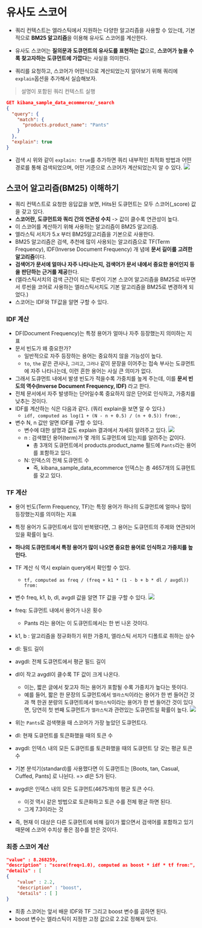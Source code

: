 # 유사도 스코어

- 쿼리 컨텍스트는 엘라스틱에서 지원하는 다양한 알고리즘을 사용할 수 있는데, 기본적으로 **BM25 알고리즘**을 이용해 유사도 스코어를 계산한다.

- 유사도 스코어는 **질의문과 도큐먼트의 유사도를 표현하는 값**으로, **스코어가 높을 수록 찾고자하는 도큐먼트에 가깝다**는 사실을 의미한다.

- 쿼리를 요청하고, 스코어가 어떤식으로 계산되었는지 알아보기 위해 쿼리에 `explain`옵션을 추가해서 실습해보자.

> 설명이 포함된 쿼리 컨텍스트 실행

```json
GET kibana_sample_data_ecommerce/_search
{
  "query": {
    "match": {
      "products.product_name": "Pants"
    }
  },
  "explain": true
}
```
- 검색 시 위와 같이 `explain: true`를 추가하면 쿼리 내부적인 최적화 방법과 어떤 경로를 통해 검색되었으며, 어떤 기준으로 스코어가 계산되었는지 알 수 있다.
![](/images/2022-04-04-02-18-19.png)

## 스코어 알고리즘(BM25) 이해하기

- 쿼리 컨텍스트로 요청한 응답값을 보면, Hits된 도큐먼트는 모두 스코어(_score) 값을 갖고 있다.
- **스코어란, 도큐먼트와 쿼리 간의 연관성 수치** -> 값이 클수록 연관성이 높다.
- 이 스코어를 계산하기 위해 사용하는 알고리즘이 BM25 알고리즘.
- 엘라스틱 서치가 5.x 부터 BM25알고리즘을 기본으로 사용한다.
- BM25 알고리즘은 검색, 추천에 많이 사용되는 알고리즘으로 TF(Term Frequency), IDF(Inverse Document Frequency) 개 념에 **문서 길이를 고려한 알고리즘**이다.
- **검색어가 문서에 얼마나 자주 나타나는지, 검색어가 문서 내에서 중요한 용어인지 등을 판단하는 근거를 제공**한다.
- (엘라스틱서치의 검색 근간이 되는 루씬이 기본 스코어 알고리즘을 BM25로 바꾸면서 루씬을 코어로 사용하는 엘라스틱서치도 기본 알고리즘을 BM25로 변경하게 되었다.)
- 스코어는 IDF와 TF값을 알면 구할 수 있다.

### IDF 계산

- DF(Document Frequency)는 특정 용어가 얼마나 자주 등장했는지 의미하는 지표
- 문서 빈도가 왜 중요한가?
  - 일반적으로 자주 등장하는 용어는 중요하지 않을 가능성이 높다.
  - `to`, `the` 같은 관사나, `그리고`, `그러나` 같이 문장을 이어주는 접속 부사는 도큐먼트에 자주 나타나는데, 이런 흔한 용어는 사실 큰 의미가 없다.
- 그래서 도큐먼트 내에서 발생 빈도가 적을수록 가중치를 높게 주는데, 이를 **문서 빈도의 역수(Inverse Document Frequency, IDF)** 라고 한다.
- 전체 문서에서 자주 발생하는 단어일수록 중요하지 않은 단어로 인식하고, 가중치를 낮추는 것이다.
- IDF를 계산하는 식은 다음과 같다. (쿼리 explain을 보면 알 수 있다.)
  - `idf, computed as log(1 + (N - n + 0.5) / (n + 0.5)) from:,`
- 변수 N, n 값만 알면 IDF를 구할 수 있다.
  - 변수에 대한 설명과 값도 explain 결과에서 자세히 알려주고 있다.
![](/images/2022-04-04-02-26-58.png)
  - n : 검색했던 용어(term)가 몇 개의 도큐먼트에 있는지를 알려주는 값이다.
    - 총 3개의 도큐먼트에서 products.product_name 필드에 `Pants`라는 용어를 포함하고 있다.
  - N: 인덱스의 전체 도큐먼트 수
    - 즉, kibana_sample_data_ecommerce 인덱스는 총 4657개의 도큐먼트를 갖고 있다.


### TF 계산
- 용어 빈도(Term Frequency, TF)는 특정 용어가 하나의 도큐먼트에 얼마나 많이 등장했는지를 의미하는 지표
- 특정 용어가 도큐먼트에서 많이 반복됐다면, 그 용어는 도큐먼트의 주제와 연관되어 있을 확률이 높다.
- **하나의 도큐먼트에서 특정 용어가 많이 나오면 중요한 용어로 인식하고 가중치를 높인다.**
- TF 계산 식 역시 explain query에서 확인할 수 있다.
  - `tf, computed as freq / (freq + k1 * (1 - b + b * dl / avgdl)) from:`
- 변수 freq, k1, b, dl, avgdl 값을 알면 TF 값을 구할 수 있다.
![](/images/2022-04-04-02-31-13.png)

- freq: 도큐먼트 내에서 용어가 나온 횟수
  - Pants 라는 용어는 이 도큐먼트에서는 한 번 나온 것이다.
- k1, b : 알고리즘을 정규화하기 위한 가중치, 엘라스틱 서치가 디폴트로 취하는 상수
- dl: 필드 길이
- avgdl: 전체 도큐먼트에서 평균 필드 길이
- dl이 작고 avgdl이 클수록 TF 값이 크게 나온다.
  - 이는, 짧은 글에서 찾고자 하는 용어가 포함될 수록 가중치가 높다는 뜻이다.
  - 예를 들어, 짧은 한 문장의 도큐먼트에서 `엘라스틱`이라는 용어가 한 번 들어간 것과 책 한권 분량의 도큐먼트에서 `엘라스틱`이라는 용어가 한 번 들어간 것이 있다면, 당연히 첫 번째 도큐먼트가 `엘라스틱`과 관련있는 도큐먼트일 확률이 높다.
![](/images/2022-04-04-02-42-17.png)
- 위는 `Pants`로 검색햇을 때 스코어가 가장 높았던 도큐먼트다.
- dl: 현재 도큐먼트를 토큰화했을 때의 토큰 수
- avgdl: 인덱스 내의 모든 도큐먼트를 토큰화했을 때의 도큐먼트 당 갖는 평균 토큰 수
- 기본 분석기(standard)를 사용했다면 이 도큐먼트는 [Boots, tan, Casual, Cuffed, Pants] 로 나뉜다. => dl은 5가 된다.
- avgdl은 인덱스 내의 모든 도큐먼트(4675개)의 평균 토큰 수다.
  - 이것 역시 같은 방법으로 토큰화하고 토큰 수를 전체 평균 하면 된다.
  - 그게 7.3이라는 것
- 즉, 현재 이 대상은 다른 도큐먼트에 비해 길이가 짧으면서 검색어를 포함하고 있기 때문에 스코어 수치상 좋은 점수를 받은 것이다.


### 최종 스코어 계산
```json
"value" : 8.268259,
"description" : "score(freq=1.0), computed as boost * idf * tf from:",
"details" : [
{
    "value" : 2.2,
    "description" : "boost",
    "details" : [ ]
}
```

- 최종 스코어는 앞서 배운 IDF와 TF 그리고 boost 변수를 곱하면 된다.
- boost 변수는 엘라스틱이 지정한 고정 값으로 2.2로 정해져 있다.